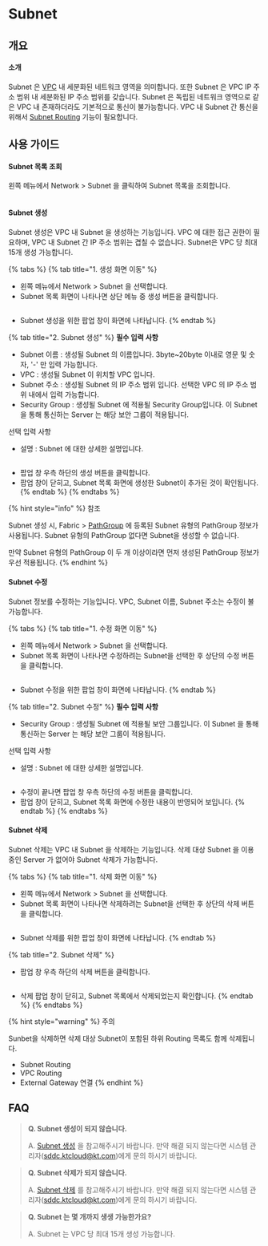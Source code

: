 # Subnet

## 개요

#### 소개

Subnet 은 [VPC](vpc.md) 내 세분화된 네트워크 영역을 의미합니다. 또한 Subnet 은 VPC IP 주소 범위 내 세분화된 IP 주소 범위를 갖습니다. Subnet 은 독립된 네트워크 영역으로 같은 VPC 내 존재하더라도 기본적으로 통신이 불가능합니다. VPC 내 Subnet 간 통신을 위해서 [Subnet Routing](subnet-routing.md) 기능이 필요합니다.



## 사용 가이드

#### Subnet 목록 조회

왼쪽 메뉴에서 Network > Subnet 을 클릭하여 Subnet 목록을 조회합니다.

<figure><img src="../.gitbook/assets/image (207).png" alt=""><figcaption></figcaption></figure>



#### Subnet 생성

Subnet 생성은 VPC 내 Subnet 을 생성하는 기능입니다. VPC 에 대한 접근 권한이 필요하며, VPC 내 Subnet 간 IP 주소 범위는 겹칠 수 없습니다. Subnet은 VPC 당 최대 15개 생성 가능합니다.

{% tabs %}
{% tab title="1. 생성 화면 이동" %}
* 왼쪽 메뉴에서 Network > Subnet 을 선택합니다.
* Subnet 목록 화면이 나타나면 상단 메뉴 중 생성 버튼을 클릭합니다.

<figure><img src="../.gitbook/assets/image (146).png" alt=""><figcaption></figcaption></figure>

* Subnet 생성을 위한 팝업 창이 화면에 나타납니다.
{% endtab %}

{% tab title="2. Subnet 생성" %}
**필수 입력 사항**

* Subnet 이름 : 생성될 Subnet 의 이름입니다. 3byte\~20byte 이내로 영문 및 숫자, '-' 만 입력 가능합니다.
* VPC : 생성될 Subnet 이 위치할 VPC 입니다.
* Subnet 주소 : 생성될 Subnet 의 IP 주소 범위 입니다. 선택한 VPC 의 IP 주소 범위 내에서 입력 가능합니다.
* Security Group : 생성될 Subnet 에 적용될 Security Group입니다. 이 Subnet 을 통해 통신하는 Server 는 해당 보안 그룹이 적용됩니다.

선택 입력 사항

* 설명 : Subnet 에 대한 상세한 설명입니다.

<figure><img src="../.gitbook/assets/image (97).png" alt=""><figcaption></figcaption></figure>

* 팝업 창 우측 하단의 생성 버튼을 클릭합니다.
* 팝업 창이 닫히고, Subnet 목록 화면에 생성한 Subnet이 추가된 것이 확인됩니다.
{% endtab %}
{% endtabs %}

{% hint style="info" %}
참조

Subnet 생성 시, Fabric > [PathGroup](../fabric/pathgroup.md) 에 등록된 Subnet 유형의 PathGroup 정보가 사용됩니다. Subnet 유형의 PathGroup 없다면 Subnet을 생성할 수 없습니다.

만약 Subnet 유형의 PathGroup 이 두 개 이상이라면 먼저 생성된 PathGroup 정보가 우선 적용됩니다.
{% endhint %}



#### Subnet 수정

Subnet 정보를 수정하는 기능입니다. VPC, Subnet 이름, Subnet 주소는 수정이 불가능합니다.

{% tabs %}
{% tab title="1. 수정 화면 이동" %}
* 왼쪽 메뉴에서 Network > Subnet 을 선택합니다.
* Subnet 목록 화면이 나타나면 수정하려는 Subnet을 선택한 후 상단의 수정 버튼을 클릭합니다.

<figure><img src="../.gitbook/assets/image (149).png" alt=""><figcaption></figcaption></figure>

* Subnet 수정을 위한 팝업 창이 화면에 나타납니다.
{% endtab %}

{% tab title="2. Subnet 수정" %}
**필수 입력 사항**

* Security Group : 생성될 Subnet 에 적용될 보안 그룹입니다. 이 Subnet 을 통해 통신하는 Server 는 해당 보안 그룹이 적용됩니다.

선택 입력 사항

* 설명 : Subnet 에 대한 상세한 설명입니다.

<figure><img src="../.gitbook/assets/image (17).png" alt=""><figcaption></figcaption></figure>

* 수정이 끝나면 팝업 창 우측 하단의 수정 버튼을 클릭합니다.
* 팝업 창이 닫히고, Subnet 목록 화면에 수정한 내용이 반영되어 보입니다.
{% endtab %}
{% endtabs %}



#### Subnet 삭제

Subnet 삭제는 VPC 내 Subnet 을 삭제하는 기능입니다. 삭제 대상 Subnet 을 이용 중인 Server 가 없어야 Subnet 삭제가 가능합니다.

{% tabs %}
{% tab title="1. 삭제 화면 이동" %}
* 왼쪽 메뉴에서 Network > Subnet 을 선택합니다.
* Subnet 목록 화면이 나타나면 삭제하려는 Subnet을 선택한 후 상단의 삭제 버튼을 클릭합니다.

<figure><img src="../.gitbook/assets/image (114).png" alt=""><figcaption></figcaption></figure>

* Subnet 삭제를 위한 팝업 창이 화면에 나타납니다.
{% endtab %}

{% tab title="2. Subnet 삭제" %}
* 팝업 창 우측 하단의 삭제 버튼을 클릭합니다.

<figure><img src="../.gitbook/assets/image (76).png" alt=""><figcaption></figcaption></figure>

* 삭제 팝업 창이 닫히고, Subnet 목록에서 삭제되었는지 확인합니다.
{% endtab %}
{% endtabs %}

{% hint style="warning" %}
주의

Sunbet을 삭제하면 삭제 대상 Subnet이 포함된 하위 Routing 목록도 함께 삭제됩니다.

* Subnet Routing
* VPC Routing
* External Gateway 연결
{% endhint %}



## FAQ

> **Q. Subnet 생성이 되지 않습니다.**
>
> A. [Subnet 생성](subnet.md#subnet) 을 참고해주시기 바랍니다. 만약 해결 되지 않는다면 시스템 관리자(sddc.ktcloud@kt.com)에게 문의 하시기 바랍니다.

> **Q. Subnet 삭제가 되지 않습니다.**
>
> A. [Subnet 삭제](subnet.md#subnet-2) 를 참고해주시기 바랍니다. 만약 해결 되지 않는다면 시스템 관리자(sddc.ktcloud@kt.com)에게 문의 하시기 바랍니다.

> **Q. Subnet 는 몇 개까지 생생 가능한가요?**
>
> A. Subnet 는 VPC 당 최대 15개 생성 가능합니다.
